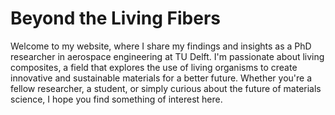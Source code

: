 # Beyond the Living Fibers
Welcome to my website, where I share my findings and insights as a PhD researcher in aerospace engineering at TU Delft. I'm passionate about living composites, a field that explores the use of living organisms to create innovative and sustainable materials for a better future.  Whether you're a fellow researcher, a student, or simply curious about the future of materials science, I hope you find something of interest here.